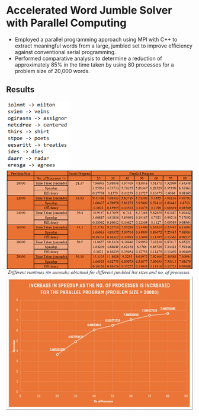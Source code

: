 # Accelerated Word Jumble Solver with Parallel Computing
- Employed a parallel programming approach using MPI with C++ to extract meaningful words from a large, jumbled set to improve efficiency against conventional serial programming. 
- Performed comparative analysis to determine a reduction of approximately 85% in the time taken by using 80 processes for a problem size of 20,000 words.

## Results
![hippo](result/SampleSolved.png)
![hippo](result/ResultsTable.png)
![hippo](result/Speedup_graphs.png)
